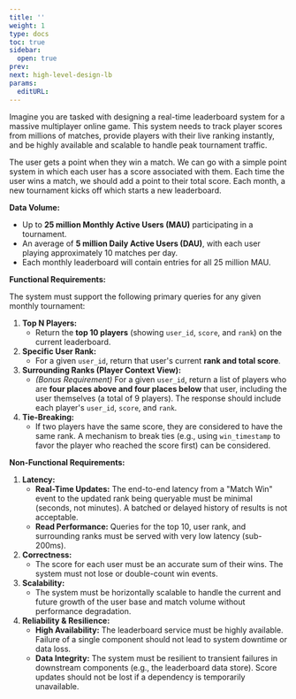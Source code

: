 ```yaml
---
title: ''
weight: 1
type: docs
toc: true
sidebar:
  open: true
prev: 
next: high-level-design-lb
params:
  editURL: 
---
```


Imagine you are tasked with designing a real-time leaderboard system for a massive multiplayer online game. This system needs to track player scores from millions of matches, provide players with their live ranking instantly, and be highly available and scalable to handle peak tournament traffic.

The user gets a point when they win a match. We can go with a simple point system in which each user has a score associated with them. Each time the user wins a match, we should add a point to their total score. Each month, a new tournament kicks off which starts a new leaderboard.

**Data Volume:**

* Up to **25 million Monthly Active Users (MAU)** participating in a tournament.
* An average of **5 million Daily Active Users (DAU)**, with each user playing approximately 10 matches per day.
* Each monthly leaderboard will contain entries for all 25 million MAU.

**Functional Requirements:**

The system must support the following primary queries for any given monthly tournament:

1.  **Top N Players:**
    * Return the **top 10 players** (showing `user_id`, `score`, and `rank`) on the current leaderboard.
2.  **Specific User Rank:**
    * For a given `user_id`, return that user's current **rank and total score**.
3.  **Surrounding Ranks (Player Context View):**
    * *(Bonus Requirement)* For a given `user_id`, return a list of players who are **four places above and four places below** that user, including the user themselves (a total of 9 players). The response should include each player's `user_id`, `score`, and `rank`.
4.  **Tie-Breaking:**
    * If two players have the same score, they are considered to have the same rank. A mechanism to break ties (e.g., using `win_timestamp` to favor the player who reached the score first) can be considered.

**Non-Functional Requirements:**

1.  **Latency:**
    * **Real-Time Updates:** The end-to-end latency from a "Match Win" event to the updated rank being queryable must be minimal (seconds, not minutes). A batched or delayed history of results is not acceptable.
    * **Read Performance:** Queries for the top 10, user rank, and surrounding ranks must be served with very low latency (sub-200ms).
2.  **Correctness:**
    * The score for each user must be an accurate sum of their wins. The system must not lose or double-count win events.
3.  **Scalability:**
    * The system must be horizontally scalable to handle the current and future growth of the user base and match volume without performance degradation.
4.  **Reliability & Resilience:**
    * **High Availability:** The leaderboard service must be highly available. Failure of a single component should not lead to system downtime or data loss.
    * **Data Integrity:** The system must be resilient to transient failures in downstream components (e.g., the leaderboard data store). Score updates should not be lost if a dependency is temporarily unavailable.